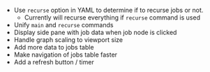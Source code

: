 * Use `recurse` option in YAML to determine if to recurse jobs or not.
    * Currently will recurse everything if `recurse` command is used
* Unify `main` and `recurse` commands
* Display side pane with job data when job node is clicked
* Handle graph scaling to viewport size 
* Add more data to jobs table
* Make navigation of jobs table faster
* Add a refresh button / timer
